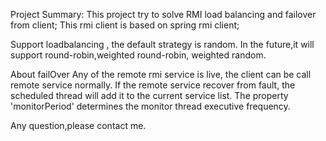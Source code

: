 Project Summary:
This project try to solve RMI load balancing and failover from client; This rmi client is based on spring rmi client;

Support loadbalancing , the default strategy is random. In the future,it will support round-robin,weighted round-robin, weighted random.

About failOver Any of the remote rmi service is live, the client can be call remote service normally. If the remote service recover from fault, the scheduled thread will add it to the current service list. The property 'monitorPeriod' determines the monitor thread executive frequency.

Any question,please contact me. 
